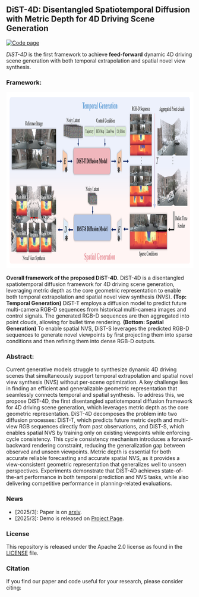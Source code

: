 ## DiST-4D: Disentangled Spatiotemporal Diffusion with Metric Depth for 4D Driving Scene Generation

[![Code page](https://img.shields.io/badge/Project%20Page-DiST4D-red)](https://royalmelon0505.github.io/DiST-4D/)


*DiST-4D* is the first framework to achieve **feed-forward** dynamic 4D driving scene generation with both temporal extrapolation and spatial novel view synthesis.

### Framework:
<div align=center><img width="1220" height="473" src="./assets/Fig_ppl.png"/></div>

**Overall framework of the proposed DiST-4D.** DiST-4D is a disentangled spatiotemporal diffusion framework for 4D driving scene generation, leveraging metric depth as the core geometric representation to enable both temporal extrapolation and spatial novel view synthesis (NVS). 
**(Top: Temporal Generation)** DiST-T employs a diffusion model to predict future multi-camera RGB-D sequences from historical multi-camera images and control signals. The generated RGB-D sequences are then aggregated into point clouds, allowing for bullet time rendering. **(Bottom: Spatial Generation)** To enable spatial NVS, DiST-S leverages the predicted RGB-D sequences to generate novel viewpoints by first projecting them into sparse conditions and then refining them into dense RGB-D outputs.


### Abstract:
Current generative models struggle to synthesize dynamic 4D driving scenes that simultaneously support temporal extrapolation and spatial novel view synthesis (NVS) without per-scene optimization. A key challenge lies in finding an efficient and generalizable geometric representation that seamlessly connects temporal and spatial synthesis. To address this, we propose DiST-4D, the first disentangled spatiotemporal diffusion framework for 4D driving scene generation, which leverages metric depth as the core geometric representation. DiST-4D decomposes the problem into two diffusion processes: DiST-T, which predicts future metric depth and multi-view RGB sequences directly from past observations, and DiST-S, which enables spatial NVS by training only on existing viewpoints while enforcing cycle consistency. This cycle consistency mechanism introduces a forward-backward rendering constraint, reducing the generalization gap between observed and unseen viewpoints. Metric depth is essential for both accurate reliable forecasting and accurate spatial NVS, as it provides a view-consistent geometric representation that generalizes well to unseen perspectives. Experiments demonstrate that DiST-4D achieves state-of-the-art performance in both temporal prediction and NVS tasks, while also delivering competitive performance in planning-related evaluations.


### News
- [2025/3]: Paper is on [arxiv](https://arxiv.org/abs/).
- [2025/3]: Demo is released on [Project Page](https://royalmelon0505.github.io/DiST-4D/).





### License
This repository is released under the Apache 2.0 license as found in the [LICENSE](LICENSE) file.





### Citation
If you find our paper and code useful for your research, please consider citing:
